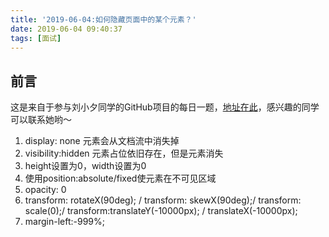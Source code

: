 ```yaml
---
title: '2019-06-04:如何隐藏页面中的某个元素？'
date: 2019-06-04 09:40:37
tags: [面试]
---
```

## 前言 
这是来自于参与刘小夕同学的GitHub项目的每日一题，[地址在此](https://github.com/YvetteLau/Step-By-Step/issues/19)，感兴趣的同学可以联系她哟～

1. display: none
    元素会从文档流中消失掉
2. visibility:hidden 
    元素占位依旧存在，但是元素消失
3. height设置为0，width设置为0
4. 使用position:absolute/fixed使元素在不可见区域
5. opacity: 0
6. transform: rotateX(90deg); / transform: skewX(90deg);/  transform: scale(0);/ transform:translateY(-10000px); / translateX(-10000px);
7. margin-left:-999%;


